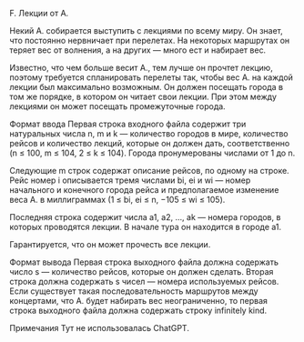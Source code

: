 F. Лекции от А.

Некий А. собирается выступить с лекциями по всему миру. Он знает, что постоянно нервничает при перелетах. На некоторых маршрутах он теряет вес от волнения, а на других — много ест и набирает вес.

Известно, что чем больше весит А., тем лучше он прочтет лекцию, поэтому требуется спланировать перелеты так, чтобы вес А. на каждой лекции был максимально возможным. Он должен посещать города в том же порядке, в котором он читает свои лекции. При этом между лекциями он может посещать промежуточные города.

Формат ввода
Первая строка входного файла содержит три натуральных числа n, m и k — количество городов в мире, количество рейсов и количество лекций, которые он должен дать, соответственно (n ≤ 100, m ≤ 104, 2 ≤ k ≤ 104). Города пронумерованы числами от 1 до n.

Следующие m строк содержат описание рейсов, по одному на строке. Рейс номер i описывается тремя числами bi, ei и wi — номер начального и конечного города рейса и предполагаемое изменение веса А. в миллиграммах (1 ≤ bi, ei ≤ n, −105 ≤ wi ≤ 105).

Последняя строка содержит числа a1, a2, …, ak — номера городов, в которых проводятся лекции. В начале тура он находится в городе a1.

Гарантируется, что он может прочесть все лекции.

Формат вывода
Первая строка выходного файла должна содержать число s — количество рейсов, которые он должен сделать. Вторая строка должна содержать s чисел — номера используемых рейсов. Если существует такая последовательность маршрутов между концертами, что А. будет набирать вес неограниченно, то первая строка выходного файла должна содержать строку infinitely kind. 

Примечания
Тут не использовалась ChatGPT.
